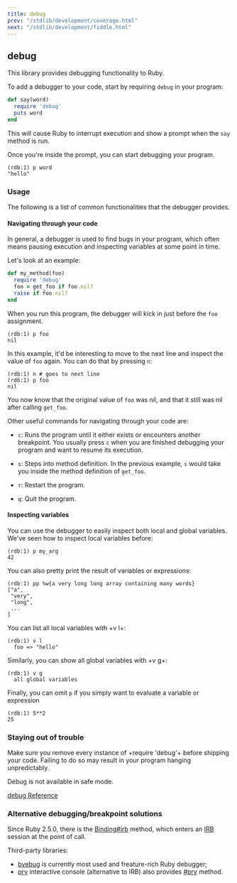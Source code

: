```yaml
---
title: debug
prev: "/stdlib/development/coverage.html"
next: "/stdlib/development/fiddle.html"
---
```


## debug[](#debug)



This library provides debugging functionality to Ruby.

To add a debugger to your code, start by requiring `debug` in your program:


```ruby
def say(word)
  require 'debug'
  puts word
end
```

This will cause Ruby to interrupt execution and show a prompt when the `say` method is run.

Once you're inside the prompt, you can start debugging your program.


```
(rdb:1) p word
"hello"
```

### Usage[](#usage)

The following is a list of common functionalities that the debugger provides.

#### Navigating through your code[](#navigating-through-your-code)

In general, a debugger is used to find bugs in your program, which often means pausing execution and inspecting variables at some point in time.

Let's look at an example:


```ruby
def my_method(foo)
  require 'debug'
  foo = get_foo if foo.nil?
  raise if foo.nil?
end
```

When you run this program, the debugger will kick in just before the `foo` assignment.


```
(rdb:1) p foo
nil
```

In this example, it'd be interesting to move to the next line and inspect the value of `foo` again. You can do that by pressing `n`: 

```
(rdb:1) n # goes to next line
(rdb:1) p foo
nil
```

You now know that the original value of `foo` was nil, and that it still was nil after calling `get_foo`.

Other useful commands for navigating through your code are:

* `c`: Runs the program until it either exists or encounters another breakpoint. You usually press `c` when you are finished debugging your program and want to resume its execution.

* `s`: Steps into method definition. In the previous example, `s` would take you inside the method definition of `get_foo`.

* `r`: Restart the program.
* `q`: Quit the program.

#### Inspecting variables[](#inspecting-variables)

You can use the debugger to easily inspect both local and global variables. We've seen how to inspect local variables before:


```
(rdb:1) p my_arg
42
```

You can also pretty print the result of variables or expressions:


```
(rdb:1) pp %w{a very long long array containing many words}
["a",
 "very",
 "long",
 ...
]
```

You can list all local variables with +v l+:


```
(rdb:1) v l
  foo => "hello"
```

Similarly, you can show all global variables with +v g+:


```
(rdb:1) v g
  all global variables
```

Finally, you can omit `p` if you simply want to evaluate a variable or expression


```
(rdb:1) 5**2
25
```

### Staying out of trouble[](#staying-out-of-trouble)

Make sure you remove every instance of +require 'debug'+ before shipping your code. Failing to do so may result in your program hanging unpredictably.

Debug is not available in safe mode.

<a href='https://ruby-doc.org/stdlib-2.7.0/libdoc/debug/rdoc/DEBUGGER__.html' class='ruby-doc remote' target='_blank'>debug Reference</a>



### Alternative debugging/breakpoint solutions[](#alternative-debuggingbreakpoint-solutions)

Since Ruby 2.5.0, there is the <a href='https://ruby-doc.org/core-2.7.0/Binding.html#method-i-irb' class='ruby-doc remote' target='_blank'>Binding#irb</a> method, which enters an [IRB](../../intro/irb.md) session at the point of call.

Third-party libraries:

* <a href='https://github.com/deivid-rodriguez/byebug' class='remote' target='_blank'>byebug</a> is currently most used and freature-rich Ruby debugger;
* <a href='https://github.com/pry/pry' class='remote' target='_blank'>pry</a> interactive console (alternative to IRB) also provides <a href='http://www.rubydoc.info/github/pry/pry/master/Object#pry-instance_method' class='remote' target='_blank'>#pry</a> method.

